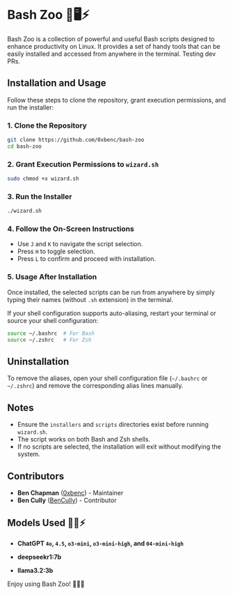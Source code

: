 # Bash Zoo 🐧🖥️⚡

Bash Zoo is a collection of powerful and useful Bash scripts designed to enhance productivity on Linux. It provides a set of handy tools that can be easily installed and accessed from anywhere in the terminal. Testing dev PRs.

## Installation and Usage

Follow these steps to clone the repository, grant execution permissions, and run the installer:

### 1. Clone the Repository

```bash
git clone https://github.com/0xbenc/bash-zoo
cd bash-zoo
```

### 2. Grant Execution Permissions to `wizard.sh`&#x20;

```bash
sudo chmod +x wizard.sh
```

### 3. Run the Installer

```bash
./wizard.sh
```

### 4. Follow the On-Screen Instructions

- Use `J` and `K` to navigate the script selection.
- Press `H` to toggle selection.
- Press `L` to confirm and proceed with installation.

### 5. Usage After Installation

Once installed, the selected scripts can be run from anywhere by simply typing their names (without `.sh` extension) in the terminal.

If your shell configuration supports auto-aliasing, restart your terminal or source your shell configuration:

```bash
source ~/.bashrc  # For Bash
source ~/.zshrc   # For Zsh
```

## Uninstallation

To remove the aliases, open your shell configuration file (`~/.bashrc` or `~/.zshrc`) and remove the corresponding alias lines manually.

## Notes

- Ensure the `installers` and `scripts` directories exist before running `wizard.sh`.
- The script works on both Bash and Zsh shells.
- If no scripts are selected, the installation will exit without modifying the system.

## Contributors

- **Ben Chapman** ([0xbenc](https://github.com/0xbenc)) - Maintainer
- **Ben Cully** ([BenCully](https://github.com/BenCully)) - Contributor

## Models Used 🤖🧠⚡

- **ChatGPT `4o`, `4.5`, `o3-mini`, `o3-mini-high`, and `04-mini-high`**

- **deepseekr1:7b**

- **llama3.2:3b**

Enjoy using Bash Zoo! 🐧🎉🔥
